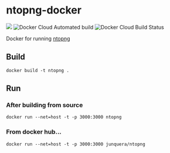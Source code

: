 # ntopng-docker
[![](https://img.shields.io/docker/pulls/junquera/ntopng.svg?style=plastic)](https://hub.docker.com/r/junquera/ntopng)
![Docker Cloud Automated build](https://img.shields.io/docker/cloud/automated/junquera/ntopng.svg)
![Docker Cloud Build Status](https://img.shields.io/docker/cloud/build/junquera/ntopng.svg)

Docker for running [ntopng](https://github.com/ntop/ntopng)

## Build

```
docker build -t ntopng .
```

## Run

### After building from source

```
docker run --net=host -t -p 3000:3000 ntopng
```

### From docker hub...

```
docker run --net=host -t -p 3000:3000 junquera/ntopng
```

<!-- ## Cloning the repos

Why have I specified the commits when cloning the repos?

```
git reset --hard a974988973c1ff4a999bbf583310e40c46d86e2a
```

In my opinion, a docker means stability, and these are the last commits for which I know the *Dockerfile* will work. Feel free to change, and if It works, feel also free to make a *pull request* :wink: -->
